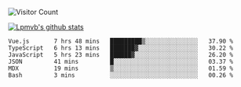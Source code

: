 ![Visitor Count](https://profile-counter.glitch.me/Lpmvb/count.svg)

[![Lpmvb's github stats](https://github-readme-stats.vercel.app/api?username=lpmvb&show_icons=true&title_color=fff&icon_color=79ff97&text_color=9f9f9f&bg_color=151515)](https://github.com/anuraghazra/github-readme-stats)

<!--
Here are some ideas to get you started:

- 🔭 I’m currently working on ...
- 🌱 I’m currently learning ...
- 👯 I’m looking to collaborate on ...
- 🤔 I’m looking for help with ...
- 💬 Ask me about ...
- 📫 How to reach me: ...
- 😄 Pronouns: ...
- ⚡ Fun fact: ...
-->

<!--START_SECTION:waka-->

```text
Vue.js       7 hrs 48 mins   █████████▒░░░░░░░░░░░░░░░   37.90 %
TypeScript   6 hrs 13 mins   ███████▓░░░░░░░░░░░░░░░░░   30.22 %
JavaScript   5 hrs 23 mins   ██████▓░░░░░░░░░░░░░░░░░░   26.20 %
JSON         41 mins         █░░░░░░░░░░░░░░░░░░░░░░░░   03.37 %
MDX          19 mins         ▒░░░░░░░░░░░░░░░░░░░░░░░░   01.59 %
Bash         3 mins          ░░░░░░░░░░░░░░░░░░░░░░░░░   00.26 %
```

<!--END_SECTION:waka-->
